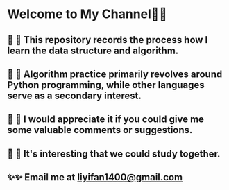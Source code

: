 # Welcome to My Channel👋👋 
## 🌱 🌱 This repository records the process how I learn the data structure and algorithm.
## 🌱 🌱 Algorithm practice primarily revolves around Python programming, while other languages serve as a secondary interest.
## 🌱 🌱 I would appreciate it if you could give me some valuable comments or suggestions.
## 🌱 🌱 It's interesting that we could study together.
## ✨✨ Email me at liyifan1400@gmail.com
